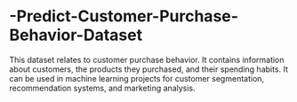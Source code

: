 # -Predict-Customer-Purchase-Behavior-Dataset
This dataset relates to customer purchase behavior. It contains information about customers, the products they purchased, and their spending habits. It can be used in machine learning projects for customer segmentation, recommendation systems, and marketing analysis.
